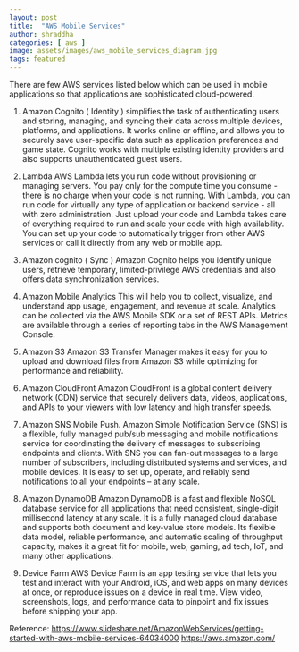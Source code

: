 ```yaml
---
layout: post
title:  "AWS Mobile Services"
author: shraddha
categories: [ aws ]
image: assets/images/aws_mobile_services_diagram.jpg
tags: featured
---
```


There are few AWS services listed below which can be used in mobile applications so that applications are sophisticated cloud-powered.

1. Amazon Cognito ( Identity )
    simplifies the task of authenticating users and storing, managing, and syncing their data across multiple devices, platforms, and applications. It works online or offline, and allows you to securely save user-specific data such as application preferences and game state. Cognito works with multiple existing identity providers and also supports unauthenticated guest users.

2. Lambda
    AWS Lambda lets you run code without provisioning or managing servers. You pay only for the compute time you consume - there is no charge when your code is not running. With Lambda, you can run code for virtually any type of application or backend service - all with zero administration. Just upload your code and Lambda takes care of everything required to run and scale your code with high availability. You can set up your code to automatically trigger from other AWS services or call it directly from any web or mobile app.

3. Amazon cognito ( Sync )
    Amazon Cognito helps you identify unique users, retrieve temporary, limited-privilege AWS credentials and also offers data synchronization services.

4. Amazon Mobile Analytics
    This will help you to collect, visualize, and understand app usage, engagement, and revenue at scale. Analytics can be collected via the AWS Mobile SDK or a set of REST APIs. Metrics are available through a series of reporting tabs in the AWS Management Console.

5. Amazon S3
    Amazon S3 Transfer Manager makes it easy for you to upload and download files from Amazon S3 while optimizing for performance and reliability.

6. Amazon CloudFront
    Amazon CloudFront is a global content delivery network (CDN) service that securely delivers data, videos, applications, and APIs to your viewers with low latency and high transfer speeds.

7. Amazon SNS Mobile Push.
    Amazon Simple Notification Service (SNS) is a flexible, fully managed pub/sub messaging and mobile notifications service for coordinating the delivery of messages to subscribing endpoints and clients. With SNS you can fan-out messages to a large number of subscribers, including distributed systems and services, and mobile devices. It is easy to set up, operate, and reliably send notifications to all your endpoints – at any scale.

8. Amazon DynamoDB
    Amazon DynamoDB is a fast and flexible NoSQL database service for all applications that need consistent, single-digit millisecond latency at any scale. It is a fully managed cloud database and supports both document and key-value store models. Its flexible data model, reliable performance, and automatic scaling of throughput capacity, makes it a great fit for mobile, web, gaming, ad tech, IoT, and many other applications.

9. Device Farm
    AWS Device Farm is an app testing service that lets you test and interact with your Android, iOS, and web apps on many devices at once, or reproduce issues on a device in real time. View video, screenshots, logs, and performance data to pinpoint and fix issues before shipping your app.



Reference:
https://www.slideshare.net/AmazonWebServices/getting-started-with-aws-mobile-services-64034000
https://aws.amazon.com/
